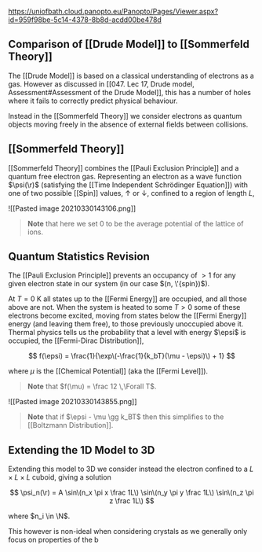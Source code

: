 https://uniofbath.cloud.panopto.eu/Panopto/Pages/Viewer.aspx?id=959f98be-5c14-4378-8b8d-acdd00be478d

## Comparison of [[Drude Model]] to [[Sommerfeld Theory]]

The [[Drude Model]] is based on a classical understanding of electrons as a gas. However as discussed in [[047. Lec 17, Drude model, Assessment#Assessment of the Drude Model]], this has a number of holes where it fails to correctly predict physical behaviour.

Instead in the [[Sommerfeld Theory]] we consider electrons as quantum objects moving freely in the absence of external fields between collisions.

## [[Sommerfeld Theory]]
 
[[Sommerfeld Theory]] combines the [[Pauli Exclusion Principle]] and a quantum free electron gas. Representing an electron as a wave function $\psi(\r)$ (satisfying the [[Time Independent Schrödinger Equation]]) with one of two possible [[Spin]] values, $\uparrow$ or $\downarrow$, confined to a region of length $L$,

![[Pasted image 20210330143106.png]]

> **Note** that here we set $0$ to be the average potential of the lattice of ions.

## Quantum Statistics Revision

The [[Pauli Exclusion Principle]] prevents an occupancy of $> 1$ for any given electron state in our system (in our case $(n, \'{spin})$).

At $T = 0~\mathrm{K}$ all states up to the [[Fermi Energy]] are occupied, and all those above are not. When the system is heated to some $T > 0$ some of these electrons become excited, moving from states below the [[Fermi Energy]] energy (and leaving them free), to those previously unoccupied above it. Thermal physics tells us the probability that a level with energy $\epsi$ is occupied, the [[Fermi-Dirac Distribution]],

$$
f(\epsi) = \frac{1}{\exp\(-\frac{1}{k_bT}(\mu - \epsi)\) + 1}
$$

where $\mu$ is the [[Chemical Potential]] (aka the [[Fermi Level]]).

> **Note** that $f(\mu) = \frac 12 \,\Forall T$.

![[Pasted image 20210330143855.png]]

>  **Note** that if $\epsi - \mu \gg k_BT$ then this simplifies to the [[Boltzmann Distribution]].

## Extending the 1D Model to 3D

Extending this model to 3D we consider instead the electron confined to a $L \times L \times L$ cuboid, giving a solution

$$
\psi_n(\r) = A \sin\(n_x \pi x \frac 1L\) \sin\(n_y \pi y \frac 1L\) \sin\(n_z \pi z \frac 1L\)
$$

where $n_i \in \N$. 

This however is non-ideal when considering crystals as we generally only focus on properties of the b